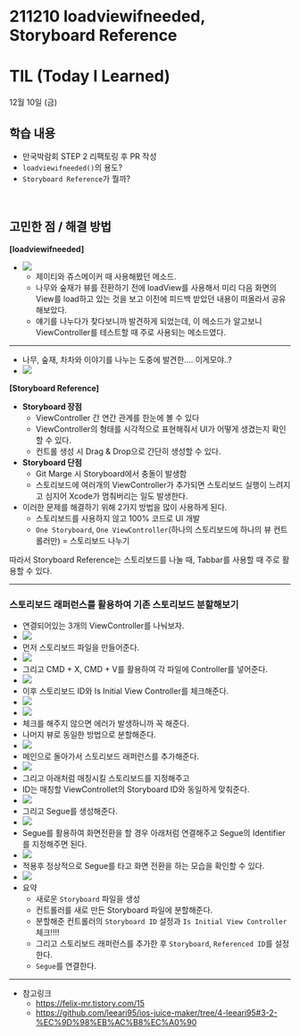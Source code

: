 # 211210 loadviewifneeded, Storyboard Reference
# TIL (Today I Learned)


12월 10일 (금)

## 학습 내용
- 만국박람회 STEP 2 리팩토링 후 PR 작성
- `loadviewifneeded()`의 용도?
- `Storyboard Reference`가 뭘까?

&nbsp;

## 고민한 점 / 해결 방법

**[loadviewifneeded]**
* ![](https://i.imgur.com/aCfGAKg.png)
    * 제이티와 쥬스메이커 때 사용해봤던 메소드.
    * 나무와 숲재가 뷰를 전환하기 전에 loadView를 사용해서 미리 다음 화면의 View를 load하고 있는 것을 보고 이전에 피드백 받았던 내용이 떠올라서 공유해보았다.
    * 얘기를 나누다가 찾다보니까 발견하게 되었는데, 이 메소드가 알고보니 ViewController를 테스트할 때 주로 사용되는 메소드였다.

---

* 나무, 숲재, 차차와 이야기를 나누는 도중에 발견한…. 이게모야..?
* ![](https://i.imgur.com/ZXTOLzp.png)

**[Storyboard Reference]**


* **Storyboard 장점**
    * ViewController 간 연간 관계를 한눈에 볼 수 있다
    * ViewController의 형태를 시각적으로 표현해줘서 UI가 어떻게 생겼는지 확인할 수 있다.
    * 컨트롤 생성 시 Drag & Drop으로 간단히 생성할 수 있다.
* **Storyboard 단점**
    * Git Marge 시 Storyboard에서 충돌이 발생함
    * 스토리보드에 여러개의 ViewController가 추가되면 스토리보드 실행이 느려지고 심지어 Xcode가 멈춰버리는 일도 발생한다.
* 이러한 문제를 해결하기 위해 2가지 방법을 많이 사용하게 된다.
    * 스토리보드를 사용하지 않고 100% 코드로 UI 개발
    * `One Storyboard`, `One ViewController`(하나의 스토리보드에 하나의 뷰 컨트롤러만) = 스토리보드 나누기

따라서 Storyboard Reference는 스토리보드를 나눌 때, Tabbar를 사용할 때 주로 활용할 수 있다.

---

### 스토리보드 래퍼런스를 활용하여 기존 스토리보드 분할해보기

* 연결되어있는 3개의 ViewController를 나눠보자.
* ![](https://i.imgur.com/em7vnDz.png)
* 먼저 스토리보드 파일을 만들어준다.
* ![](https://i.imgur.com/mUIjBJP.png)
* 그리고 CMD + X, CMD + V를 활용하여 각 파일에 Controller를 넣어준다.
* ![](https://i.imgur.com/LuXiBFM.gif)
* 이후 스토리보드 ID와 Is Initial View Controller를 체크해준다.
* ![](https://i.imgur.com/AjeNZXf.png)
* ![](https://i.imgur.com/FkJb2sV.png)
* 체크를 해주지 않으면 에러가 발생하니까 꼭 해준다.
* 나머지 뷰로 동일한 방법으로 분할해준다.
* ![](https://i.imgur.com/2wjAblK.png)
* 메인으로 돌아가서 스토리보드 래퍼런스를 추가해준다.
* ![](https://i.imgur.com/cdPBtyb.gif)
* 그리고 아래처럼 매칭시킬 스토리보드를 지정해주고
* ID는 매칭할 ViewControllet의 Storyboard ID와 동일하게 맞춰준다.
* ![](https://i.imgur.com/YYNKKmR.png)
* 그리고 Segue를 생성해준다.
* ![](https://i.imgur.com/wslBc2G.gif)
* Segue를 활용하여 화면전환을 할 경우 아래처럼 연결해주고 Segue의 Identifier를 지정해주면 된다.
* ![](https://i.imgur.com/fKU68CG.gif)
* 적용후 정상적으로 Segue를 타고 화면 전환을 하는 모습을 확인할 수 있다.
* ![](https://i.imgur.com/9kHr778.gif)
* 요약
    * 새로운 `Storyboard` 파일을 생성
    * 컨트롤러를 새로 만든 Storyboard 파일에 분할해준다.
    * 분할해준 컨트롤러의 `Storyboard ID` 설정과 `Is Initial View Controller` 체크!!!!
    * 그리고 스토리보드 래퍼런스를 추가한 후 `Storyboard`, `Referenced ID`를 설정한다.
    * `Segue`를 연결한다. 

---

- 참고링크
    - https://felix-mr.tistory.com/15
    - https://github.com/leeari95/ios-juice-maker/tree/4-leeari95#3-2-%EC%9D%98%EB%AC%B8%EC%A0%90
